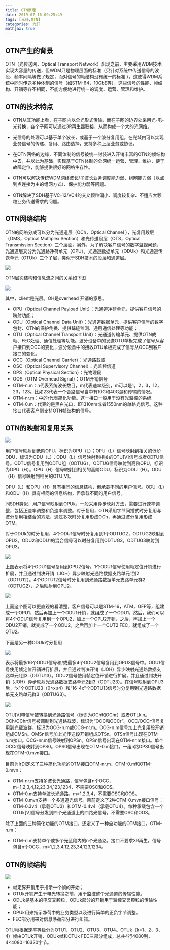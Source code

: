 ```yaml
---
title: OTN原理
date: 2019-07-16 09:25:49
tags: [光纤,OTN]
categories: 光纤
mathjax: true
---
```


<meta name="referrer" content="no-referrer" />

## OTN产生的背景

OTN（光传送网，Optical Transport Network）出现之前，主要采用WDM技术实现大容量的传送，但WDM只是物理层面的标准（只针对系统中传送信号的波段、频率间隔等做了规定，而对信号的帧结构没有统一的标准 ），这使得WDM系统中同时传送多种体制的信号（如STM-64，10GbE等），这些信号的性能、帧结构、开销等各不相同，不能方便地进行统一的调度、运营、管理和维护。

## OTN的技术特点

* OTN从其功能上看，在子网内以全光形式传输，而在子网的边界处采用光-电-光转换，各个子网可以通过3R再生器联接，从而构成一个大的光网络。

* 光信号的处理可以基于单个波长，或基于一个波分复用组。在光域内可以实现业务信号的传递、复用、路由选择，支持多种上层业务或协议。

* 在OTN网络的边缘，不同体制的信号被统一封装进入开销丰富的OTN的帧结构中去，并以此为基础，实现基于OTN体制的全网统一运营、管理、维护，便于故障定位，能够提供很好的网络生存性。

* OTN可以解决传统WDM网络波长/子波长业务调度能力弱、组网能力弱（以点到点连接为主的组网方式）、保护能力弱等问题。

* OTN解决了SDH基于VC-12/VC4的交叉颗粒偏小、调度较复杂、不适应大颗粒业务传送需求的问题。




## OTN网络结构

OTN的网络分成可以分为光通道层（OCh，Optical Channel ），光复用段层（OMS，Optical Multiplex Section）和光传送段层（OTS，Optical Transmission Section）三个层面。另外，为了解决客户信号的数字监视问题，光通道层又分为光通路净荷单元（OPU），光通道数据单元（ODUk）和光通道传送单元（OTUk）三个子层，类似于SDH技术的段层和通道层。

![](http://ww1.sinaimg.cn/large/006eDJDNly1g52ty37fhlj30o50dx75a.jpg)


OTN层次结构和信息流之间的关系如下图

![](http://ww1.sinaimg.cn/large/006eDJDNly1g52u08t67xj30r70jdtgr.jpg)


其中，client是光层。OH是overhead 开销的意思。

* OPU（Optical Channel Payload Unit）：光通道净荷单元，提供客户信号的映射功能；
* ODU（Optical Channel Data Unit）：光通道数据单元，提供客户信号的数字包封、OTN的保护倒换、提供踪迹监测、通用通信处理等功能；
* OTU（Optical Channel Transport Unit）：光通道传输单元、提供OTN成帧、FEC处理、通信处理等功能。波分设备中的发送OTU单板完成了信号从客户接口到OCC的变化；波分设备中的接收OTU单板完成了信号从OCC到客户接口的变化。 
* OCC（Optical Channel Carrier）：光通路载波  
* OSC（Optical Supervisory Channel）：光监控信道
* OPS（Optical Physical Section）：光物理段
* OOS（OTM Overhead Signal）：OTM开销信号
* OTM-n.m：n代表系统波长数目，m代表速率级别，m可以是1，2，3，12，23，123。比如23代表一个合路信号当中有10G和40G混和传输的情况。
* OTM-nr.m：中的r代表简化功能。这一接口一般用于没有光监控的系统
* OTM-0.m：代表的是黑白光口，即1310nm或者1550nm的单路光信号。这种接口代表客户侧支持OTN帧结构的信号。


## OTN的映射和复用关系

![](http://ww1.sinaimg.cn/large/006eDJDNly1g53pfg8gg6j30ny0gaqcc.jpg)


用户信号映射到低阶OPU，标识为OPU（L）；OPU（L）信号映射到相关的低阶ODU，标识为ODU（L）；ODU（L）信号映射到相关的OTU[V]信号或者ODTU信号。ODTU信号复用到ODTU组（ODTUG）。ODTUG信号映射到高阶OPU，标识为OPU（H）。OPU（H）信号映射到相关的高阶ODU，标识为ODU（H）。ODU（H）信号映射到相关的OTU[V]。

OPU（L）和OPU（H）具有相同的信息结构，但承载不同的用户信号。ODU（L）和ODU（H）具有相同的信息结构，但承载不同的用户信号。


同SDH类似，用户信号映射到OPUk，一般采用异步映射方法，需要进行速率调整，包括正速率调整和负速率调整。对于复用，OTN采用字节间插式时分复用与波分复用相结合的方法，通过多次时分复用形成OCh，再通过波分复用形成OTM。


对于ODUk的时分复用，4个ODU1信号时分复用到1个ODTUG2，ODTUG2映射到OPU2。ODU2和ODU1的混合信号可以时分复用到ODTUG3，ODTUG3映射到OPU3。

![](http://ww1.sinaimg.cn/large/006eDJDNly1g53zk8n3iaj30o50gzt9y.jpg)

上图表示将4个ODU1信号复用到OPU2信号。1个ODU1信号使用帧定位开销进行扩展，并且通过判决开销（JOH）异步映射光通路数据支路单元1到2（ODTU12）。4个ODTU12信号时分复用到光通路数据单元支路单元群2（ODTUG2），之后映射到OPU2。

![](http://ww1.sinaimg.cn/large/006eDJDNly1g53zps8e9vj30nt0gpadu.jpg)

上面这个图可以更直观的看清楚，客户信号可以是STM-16，ATM，GFP等，组建成一个OPU1，然后再加上一个ODU1开销，就组成了一个ODU1，然后，我们可以将4个ODU1信号复用到一个OPU2，加上一个OPU2开销，之后，再加上一个ODU2开销，就变成了一个ODU2，之后再加上一个OUT2 FEC，就组成了一个OTU2。


下面是另一种ODUk时分复用

![](http://ww1.sinaimg.cn/large/006eDJDNly1g54utb54v7j30qs0f440u.jpg)

表示将最多16个ODU1信号和/或最多4个ODU2信号复用到OPU3信号中。ODU1信号使用帧定位开销进行扩展，并且通过判决开销（JOH）异步映射光通路数据支路单元1到3（ODTU13）。ODU2信号使用帧定位开销进行扩展，并且通过判决开销（JOH）异步映射光通路数据支路单元2到3（ODTU23）。在信号映射到OPU3后，“x”个ODTU23（0≤x≤4）和“16-4x”个ODTU13信号时分复用到光通路数据单元支路单元群3（ODTUG3）。

![](http://ww1.sinaimg.cn/large/006eDJDNly1g54v31z2vwj30of0gkq4z.jpg)

OTU[V]电信号被转换到光通路信号（标识为OCh和OChr）或者OTLk.n。OCh/OChr信号被调制到光通路载波，标识为“OCC和OCCr”。OCC/OCCr信号复用到光载波群，标识为OCG-n.m或OCG-nr.m。OCG-n.m信号加上光复用段开销组成OMSn。OMSn信号加上光传送段开销组成OTSn。OTSn信号出现在OTM-n.m接口。OCG-nr.m信号映射到OPSn。OPSn信号出现在OTM-nr.m接口。单个OCCr信号映射到OPS0。OPS0信号出现在OTM-0.m接口。一组n路OPS0信号出现在OTM-0.mvn接口。

目前为IrDI定义了三种简化功能的OTM接口OTM-nr.m、OTM-0.m和OTM-0.mvn：
* OTM-nr.m支持多波长光通路，信号包含n个OCC，m=1,2,3,4,12,23,34,123,1234，不需要OSC和OOS。
* OTM-0.m支持单波长光通路，m=1,2,3,4，不需要OSC和OOS。
* OTM-0.mvn支持一个多通道光信号。目前定义了2种OTM-0.mvn接口信号：OTM-0.3v4（承载OTU3）和OTM-0.4v4（承载OTU4）。每种承载包含一个OTUk[V]信号分发到四个光通道上的四路光信号。不需要OSC和OOS。

除了上面的三种简化功能的OTM接口，还定义了一种全功能的OTM接口。OTM-n.m：
* OTM-n.m支持单个或多个光区段内的n个光通路，接口不要求3R再生。信号包含n个OCC，m=1,2,3,4,12,23,34,123,1234。



## OTN的帧结构

![](http://ww1.sinaimg.cn/large/006eDJDNly1g54x9nnedaj30ow0dowf5.jpg)

* 帧定界开销用于指示一个帧的开始；
* OTUk开销产生于电光转换之前，用于监控整个光通道的传输性能。
* ODUk是基本的电交叉颗粒，ODUk部分的开销用于监控交叉颗粒的传输性能；
* OPUk用来指示净荷中的业务类型以及进行简单的正负字节调整。
* FEC部分用来对信息净荷部分进行纠错。

OTU帧根据速率等级分为OTU1、OTU2、OTU3、OTU4。OTUk（k=1、2、3、4）帧由OTUk开销、ODUk帧和OTUk FEC三部分组成，总共4行4080列，4×4080=16320字节。





















